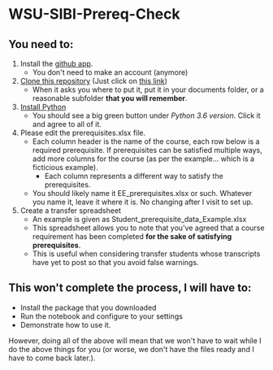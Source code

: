 # WSU-SIBI-Prereq-Check

## You need to:

1. Install the [github app](https://desktop.github.com/).
   - You don't need to make an account (anymore)
2. [Clone this repository](x-github-client://openRepo/https://github.com/josephcslater/WSU-SIBI-Prereq-Check) (Just click on [this link](x-github-client://openRepo/https://github.com/josephcslater/WSU-SIBI-Prereq-Check))
   - When it asks you where to put it, put it in your documents folder, or a reasonable subfolder **that you will remember**.
3. [Install Python](https://www.anaconda.com/download/)
   - You should see a big green button under *Python 3.6 version*. Click it and agree to all of it.
4. Please edit the prerequisites.xlsx file.
   - Each column header is the name of the course, each row below is a required prerequisite. If  prerequisites can be satisfied multiple ways, add more columns for the course (as per the example... which is a ficticious example).
      - Each column represents a different way to satisfy the prerequisites.
   - You should likely name it EE_prerequisites.xlsx or such. Whatever you name it, leave it where it is. No changing after I visit to set up.
5.  Create a transfer spreadsheet
    - An example is given as Student_prerequisite_data_Example.xlsx
    - This spreadsheet allows you to note that you've agreed that a course requirement has been completed **for the sake of satisfying prerequisites**.
    - This is useful when considering transfer students whose transcripts have yet to post so that you avoid false warnings.

## This won't complete the process, I will have to:

- Install the package that you downloaded
- Run the notebook and configure to your settings
- Demonstrate how to use it.

However, doing all of the above will mean that we won't have to wait while I do the above things for you (or worse, we don't have the files ready and I have to come back later.).

